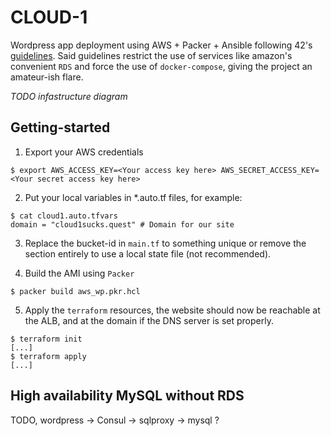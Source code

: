 # CLOUD-1

Wordpress app deployment using AWS + Packer + Ansible following 42's [guidelines]("https://cdn.intra.42.fr/pdf/pdf/73997/en.subject.pdf").
Said guidelines restrict the use of services like amazon's convenient `RDS` and force the use of `docker-compose`, giving the project an amateur-ish flare.

*TODO infastructure diagram*

## Getting-started

1) Export your AWS credentials

```shell
$ export AWS_ACCESS_KEY=<Your access key here> AWS_SECRET_ACCESS_KEY=<Your secret access key here>
```

2) Put your local variables in *.auto.tf files, for example:

```shell
$ cat cloud1.auto.tfvars
domain = "cloud1sucks.quest" # Domain for our site
```

3) Replace the bucket-id in `main.tf` to something unique or remove the section entirely to use a local state file (not recommended).

4) Build the AMI using `Packer`

```shell
$ packer build aws_wp.pkr.hcl
```

5) Apply the `terraform` resources, the website should now be reachable at the ALB, and at the domain if the DNS server is set properly.

```shell
$ terraform init
[...]
$ terraform apply
[...]
```

## High availability MySQL without RDS
TODO, wordpress -> Consul -> sqlproxy -> mysql ?